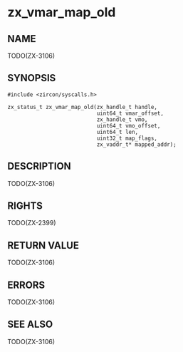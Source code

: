 # zx_vmar_map_old

## NAME

<!-- Updated by update-docs-from-abigen, do not edit. -->

TODO(ZX-3106)

## SYNOPSIS

<!-- Updated by update-docs-from-abigen, do not edit. -->

```
#include <zircon/syscalls.h>

zx_status_t zx_vmar_map_old(zx_handle_t handle,
                            uint64_t vmar_offset,
                            zx_handle_t vmo,
                            uint64_t vmo_offset,
                            uint64_t len,
                            uint32_t map_flags,
                            zx_vaddr_t* mapped_addr);
```

## DESCRIPTION

TODO(ZX-3106)

## RIGHTS

<!-- Updated by update-docs-from-abigen, do not edit. -->

TODO(ZX-2399)

## RETURN VALUE

TODO(ZX-3106)

## ERRORS

TODO(ZX-3106)

## SEE ALSO


TODO(ZX-3106)
